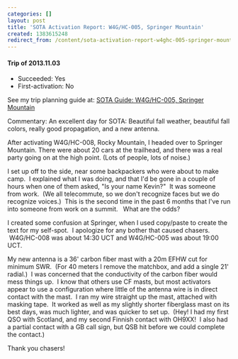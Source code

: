 ```yaml
---
categories: []
layout: post
title: 'SOTA Activation Report: W4G/HC-005, Springer Mountain'
created: 1383615248
redirect_from: /content/sota-activation-report-w4ghc-005-springer-mountain
---
```

#### Trip of 2013.11.03
* Succeeded: Yes
* First-activation: No

See my trip planning guide at: [SOTA Guide: W4G/HC-005, Springer Mountain](/content/sota-guide-w4ghc-005-springer-mountain)


Commentary:
An excellent day for SOTA: Beautiful fall weather, beautiful fall colors, really good propagation, and a new antenna.

After activating W4G/HC-008, Rocky Mountain, I headed over to Springer Mountain. There were about 20 cars at the trailhead, and there was a real party going on at the high point.  (Lots of people, lots of noise.)

I set up off to the side, near some backpackers who were about to make camp.  I explained what I was doing, and that I'd be gone in a couple of hours when one of them asked, "Is your name Kevin?"  It was someone from work.  (We all telecommute, so we don't recognize faces but we do recognize voices.)  This is the second time in the past 6 months that I've run into someone from work on a summit.   What are the odds?

I created some confusion at Springer, when I used copy/paste to create the text for my self-spot.  I apologize for any bother that caused chasers.  W4G/HC-008 was about 14:30 UCT and W4G/HC-005 was about 19:00 UCT.

My new antenna is a 36' carbon fiber mast with a 20m EFHW cut for minimum SWR.  (For 40 meters I remove the matchbox, and add a single 21' radial.)  I was concerned that the conductivity of the carbon fiber would mess things up.  I know that others use CF masts, but most activators appear to use a configuration where little of the antenna wire is in direct contact with the mast.  I ran my wire straight up the mast, attached with masking tape.  It worked as well as my slightly shorter fiberglass mast on its best days, was much lighter, and was quicker to set up.  (Hey! I had my first QSO with Scotland, and my second Finnish contact with OH9XX!  I also had a partial contact with a GB call sign, but QSB hit before we could complete the contact.)

Thank you chasers!

